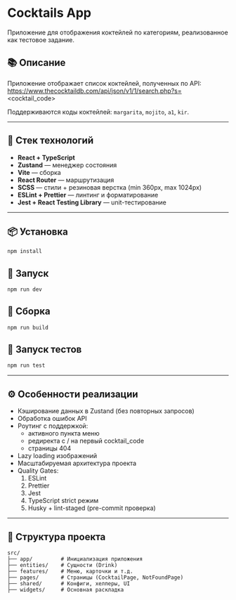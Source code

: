 # Cocktails App

Приложение для отображения коктейлей по категориям, реализованное как тестовое задание.

## 📚 Описание

Приложение отображает список коктейлей, полученных по API:  
https://www.thecocktaildb.com/api/json/v1/1/search.php?s=<cocktail_code>

Поддерживаются коды коктейлей: `margarita`, `mojito`, `a1`, `kir`.

---

## 🚀 Стек технологий

- **React + TypeScript**
- **Zustand** — менеджер состояния
- **Vite** — сборка
- **React Router** — маршрутизация
- **SCSS** — стили + резиновая верстка (min 360px, max 1024px)
- **ESLint + Prettier** — линтинг и форматирование
- **Jest + React Testing Library** — unit-тестирование

---

## 📦 Установка

```bash
npm install
```

## 🚀 Запуск

```bash
npm run dev
```

## 🔨 Сборка

```bash
npm run build
```

## 🧪 Запуск тестов

```bash
npm run test
```

---

## ⚙️ Особенности реализации

- Кэширование данных в Zustand (без повторных запросов)
- Обработка ошибок API
- Роутинг с поддержкой:
  - активного пункта меню
  - редиректа с / на первый cocktail_code
  - страницы 404
- Lazy loading изображений
- Масштабируемая архитектура проекта
- Quality Gates:
  1. ESLint
  2. Prettier
  3. Jest
  4. TypeScript strict режим
  5. Husky + lint-staged (pre-commit проверка)

---

## 🧱 Структура проекта

```
src/
├── app/         # Инициализация приложения
├── entities/    # Сущности (Drink)
├── features/    # Меню, карточки и т.д.
├── pages/       # Страницы (CocktailPage, NotFoundPage)
├── shared/      # Конфиги, хелперы, UI
├── widgets/     # Основная раскладка
```
